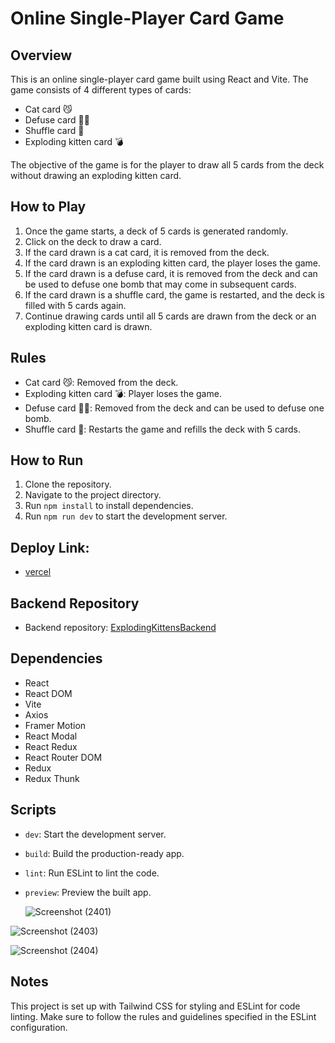 # Online Single-Player Card Game

## Overview
This is an online single-player card game built using React and Vite. The game consists of 4 different types of cards:

- Cat card 😼
- Defuse card 🙅‍♂️
- Shuffle card 🔀
- Exploding kitten card 💣

The objective of the game is for the player to draw all 5 cards from the deck without drawing an exploding kitten card. 

## How to Play
1. Once the game starts, a deck of 5 cards is generated randomly.
2. Click on the deck to draw a card.
3. If the card drawn is a cat card, it is removed from the deck.
4. If the card drawn is an exploding kitten card, the player loses the game.
5. If the card drawn is a defuse card, it is removed from the deck and can be used to defuse one bomb that may come in subsequent cards.
6. If the card drawn is a shuffle card, the game is restarted, and the deck is filled with 5 cards again.
7. Continue drawing cards until all 5 cards are drawn from the deck or an exploding kitten card is drawn.

## Rules
- Cat card 😼: Removed from the deck.
- Exploding kitten card 💣: Player loses the game.
- Defuse card 🙅‍♂️: Removed from the deck and can be used to defuse one bomb.
- Shuffle card 🔀: Restarts the game and refills the deck with 5 cards.

## How to Run
1. Clone the repository.
2. Navigate to the project directory.
3. Run `npm install` to install dependencies.
4. Run `npm run dev` to start the development server.

## Deploy Link: 
- [vercel](https://exploding-kittens-psi.vercel.app/)

## Backend Repository
- Backend repository: [ExplodingKittensBackend](https://github.com/shubham-masai/ExplodingKittensBackend)

## Dependencies
- React
- React DOM
- Vite
- Axios
- Framer Motion
- React Modal
- React Redux
- React Router DOM
- Redux
- Redux Thunk

## Scripts
- `dev`: Start the development server.
- `build`: Build the production-ready app.
- `lint`: Run ESLint to lint the code.
- `preview`: Preview the built app.

  ![Screenshot (2401)](https://github.com/shubham-masai/Exploding-Kittens/assets/130532573/51ad76a0-361e-41b7-8f13-94e35076f451)

![Screenshot (2403)](https://github.com/shubham-masai/Exploding-Kittens/assets/130532573/022a7195-e20c-4dfd-a47b-1c74dd88911d)

![Screenshot (2404)](https://github.com/shubham-masai/Exploding-Kittens/assets/130532573/1ea48ed4-1d59-4cdb-8962-90ec85d8e34f)


## Notes
This project is set up with Tailwind CSS for styling and ESLint for code linting. Make sure to follow the rules and guidelines specified in the ESLint configuration.
